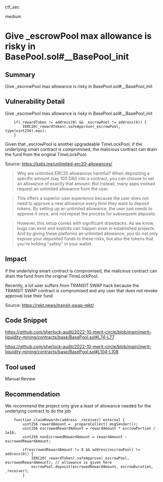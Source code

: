 ctf_sec

medium

# Give _escrowPool max allowance is risky in BasePool.sol#__BasePool_init

## Summary

Give _escrowPool max allowance is risky in BasePool.sol#__BasePool_init

## Vulnerability Detail

Give _escrowPool max allowance is risky in BasePool.sol#__BasePool_init

```solidity
    if(_rewardToken != address(0) && _escrowPool != address(0)) {
        IERC20(_rewardToken).safeApprove(_escrowPool, type(uint256).max);
    }
```

Given that _escrowPool is another upgradeable TimeLockPool, if the underlying smart contract is compromised, the malicious contract can drain the fund from the original TimeLockPool.

Source: https://kalis.me/unlimited-erc20-allowances/

> Why are unlimited ERC20 allowances harmful?
When depositing a specific amount (say 100 DAI) into a contract, you can choose to set an allowance of exactly that amount. But instead, many apps instead request an unlimited allowance from the user.

> This offers a superior user experience because the user does not need to approve a new allowance every time they want to deposit tokens. By setting up an unlimited allowance, the user just needs to approve it once, and not repeat the process for subsequent deposits.

> However, this setup comes with significant drawbacks. As we know, bugs can exist and exploits can happen even in established projects. And by giving these platforms an unlimited allowance, you do not only expose your deposited funds to these risks, but also the tokens that you're holding "safely" in your wallet.

## Impact

if the underlying smart contract is compromised, the malicious contract can drain the fund from the original TimeLockPool.

Recently, a lot user suffers from TRANSIT SWAP hack because the TRANSIT SWAP contract is compromised and any user that does not revoke approval lose their fund

Source: https://rekt.news/transit-swap-rekt/

## Code Snippet

https://github.com/sherlock-audit/2022-10-merit-circle/blob/main/merit-liquidity-mining/contracts/base/BasePool.sol#L74-L77

https://github.com/sherlock-audit/2022-10-merit-circle/blob/main/merit-liquidity-mining/contracts/base/BasePool.sol#L104-L108

## Tool used

Manual Review

## Recommendation

We recommend the project only give a least of allowance needed for the underlying contract to do the job

```solidity
    function claimRewards(address _receiver) external {
        uint256 rewardAmount = _prepareCollect(_msgSender());
        uint256 escrowedRewardAmount = rewardAmount * escrowPortion / 1e18;
        uint256 nonEscrowedRewardAmount = rewardAmount - escrowedRewardAmount;

        if(escrowedRewardAmount != 0 && address(escrowPool) != address(0)) {
            IERC20(_rewardToken).safeApprove(_escrowPool, escrowedRewardAmount); // allowance is given here
            escrowPool.deposit(escrowedRewardAmount, escrowDuration, _receiver);
        }
```